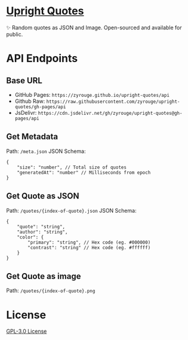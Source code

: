 # [Upright Quotes](https://zyrouge.github.io/upright-quotes)

✨ Random quotes as JSON and Image. Open-sourced and available for public.

# API Endpoints

## Base URL

-   GitHub Pages: `https://zyrouge.github.io/upright-quotes/api`
-   Github Raw: `https://raw.githubusercontent.com/zyrouge/upright-quotes/gh-pages/api`
-   JsDelivr: `https://cdn.jsdelivr.net/gh/zyrouge/upright-quotes@gh-pages/api`

## Get Metadata

Path: `/meta.json`
JSON Schema:

```jsonc
{
    "size": "number", // Total size of quotes
    "generatedAt": "number" // Milliseconds from epoch
}
```

## Get Quote as JSON

Path: `/quotes/{index-of-quote}.json`
JSON Schema:

```jsonc
{
    "quote": "string",
    "author": "string",
    "color": {
        "primary": "string", // Hex code (eg. #000000)
        "contrast": "string" // Hex code (eg. #ffffff)
    }
}
```

## Get Quote as image

Path: `/quotes/{index-of-quote}.png`

# License

[GPL-3.0 License](./license)
